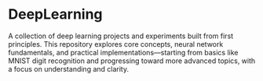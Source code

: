 # DeepLearning
A collection of deep learning projects and experiments built from first principles. This repository explores core concepts, neural network fundamentals, and practical implementations—starting from basics like MNIST digit recognition and progressing toward more advanced topics, with a focus on understanding and clarity.
